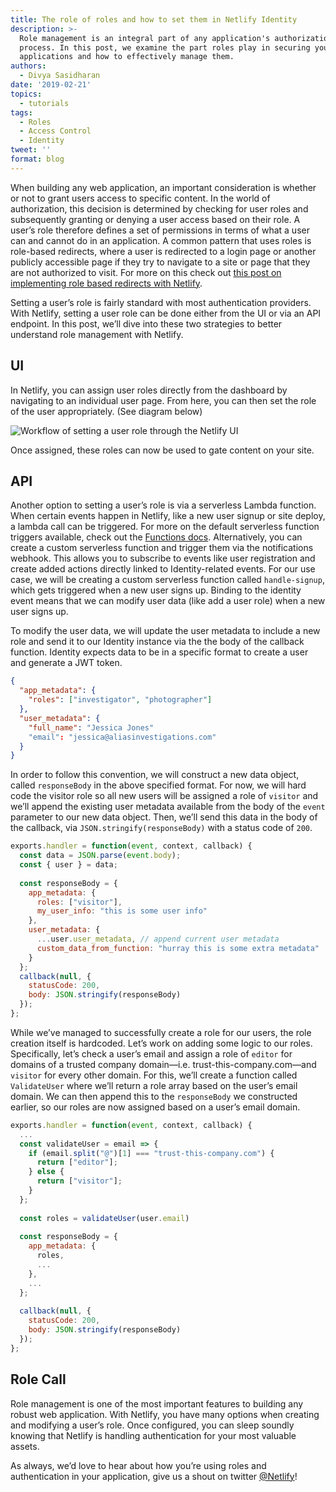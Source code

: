 ```yaml
---
title: The role of roles and how to set them in Netlify Identity
description: >-
  Role management is an integral part of any application's authorization
  process. In this post, we examine the part roles play in securing your
  applications and how to effectively manage them. 
authors:
  - Divya Sasidharan
date: '2019-02-21'
topics:
  - tutorials
tags:
  - Roles
  - Access Control
  - Identity
tweet: ''
format: blog
---
```

When building any web application, an important consideration is whether or not to grant users access to specific content. In the world of authorization, this decision is determined by checking for user roles and subsequently granting or denying a user access based on their role. A user’s role therefore defines a set of permissions in terms of what a user can and cannot do in an application. A common pattern that uses roles is role-based redirects, where a user is redirected to a login page or another publicly accessible page if they try to navigate to a site or page that they are not authorized to visit. For more on this check out [this post on implementing role based redirects with Netlify](https://www.netlify.com/blog/2019/01/31/restrict-access-to-your-sites-with-role-based-redirects/). 

Setting a user’s role is fairly standard with most authentication providers. With Netlify, setting a user role can be done either from the UI or via an API endpoint. In this post, we’ll dive into these two strategies to better understand role management with Netlify.

## UI

In Netlify, you can assign user roles directly from the dashboard by navigating to an individual user page. From here, you can then set the role of the user appropriately. (See diagram below)


![Workflow of setting a user role through the Netlify UI](/img/blog/set-role-identity.jpg)


Once assigned, these roles can now be used to gate content on your site. 

## API 

Another option to setting a user’s role is via a serverless Lambda function. When certain events happen in Netlify, like a new user signup or site deploy, a lambda call can be triggered. For more on the default serverless function triggers available, check out the [Functions docs](https://www.netlify.com/docs/functions/#event-triggered-functions). Alternatively, you can create a custom serverless function and trigger them via the notifications webhook. This allows you to subscribe to events like user registration and create added actions directly linked to Identity-related events. For our use case, we will be creating a custom serverless function called `handle-signup`, which gets triggered when a new user signs up. Binding to the identity event means that we can modify user data (like add a user role) when a new user signs up.   

To modify the user data, we will update the user metadata to include a new role and send it to our Identity instance via the the body of the callback function. Identity expects data to be in a specific format to create a user and generate a JWT token.

```json
{
  "app_metadata": {
    "roles": ["investigator", "photographer"]
  },
  "user_metadata": {
    "full_name": "Jessica Jones"
    "email": "jessica@aliasinvestigations.com"
  }
}
```

In order to follow this convention, we will construct a new data object, called `responseBody` in the above specified format. For now, we will hard code the visitor role so all new users will be assigned a role of `visitor` and we’ll append the existing user metadata available from the body of the `event` parameter to our new data object. Then, we’ll send this data in the body of the callback, via `JSON.stringify(responseBody)` with a status code of `200`.

```js
exports.handler = function(event, context, callback) {
  const data = JSON.parse(event.body);
  const { user } = data;
    
  const responseBody = {
    app_metadata: {
      roles: ["visitor"],
      my_user_info: "this is some user info"
    },
    user_metadata: {
      ...user.user_metadata, // append current user metadata
      custom_data_from_function: "hurray this is some extra metadata"
    }
  };
  callback(null, {
    statusCode: 200,
    body: JSON.stringify(responseBody)
  });
};
```

While we’ve managed to successfully create a role for our users, the role creation itself is hardcoded. Let’s work on adding some logic to our roles. Specifically, let’s check a user’s email and assign a role of `editor` for domains of a trusted company domain—i.e. trust-this-company.com—and  `visitor` for every other domain. For this, we’ll create a function called `ValidateUser` where we’ll return a role array based on the user’s email domain. We can then append this to the `responseBody` we constructed earlier, so our roles are now assigned based on a user’s email domain.

```js
exports.handler = function(event, context, callback) {
  ...
  const validateUser = email => {
    if (email.split("@")[1] === "trust-this-company.com") {
      return ["editor"];
    } else {
      return ["visitor"];
    }
  };
    
  const roles = validateUser(user.email)
    
  const responseBody = {
    app_metadata: {
      roles,
      ...
    },
    ...
  };
      
  callback(null, {
    statusCode: 200,
    body: JSON.stringify(responseBody)
  });
};
```

## Role Call

Role management is one of the most important features to building any robust web application. With Netlify, you have many options when creating and modifying a user’s role. Once configured, you can sleep soundly knowing that Netlify is handling authentication for your most valuable assets.

As always, we’d love to hear about how you’re using roles and authentication in your application, give us a shout on twitter [@Netlify](https://twitter.com/netlify)! 

